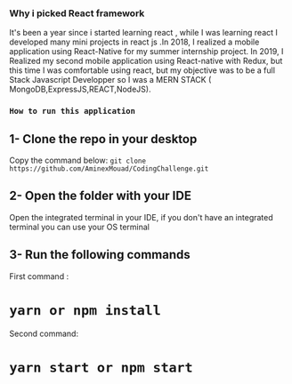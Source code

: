 ### Why i picked React framework

It's been a year since i started learning react , while I was learning react I developed many mini projects in react js .In 2018, I realized a mobile application using React-Native for my summer internship project. In 2019, I Realized my second mobile application using React-native with Redux, but this time I was comfortable using react, but my objective was to be a full Stack Javascript Developper so I was a MERN STACK ( MongoDB,ExpressJS,REACT,NodeJS).

### `How to run this application`

## 1- Clone the repo in your desktop

Copy the command below:
`git clone https://github.com/AminexMouad/CodingChallenge.git`

## 2- Open the folder with your IDE

Open the integrated terminal in your IDE, if you don't have an integrated terminal you can use your OS terminal

## 3- Run the following commands

First command :

# `yarn or npm install`

Second command:

# `yarn start or npm start`


